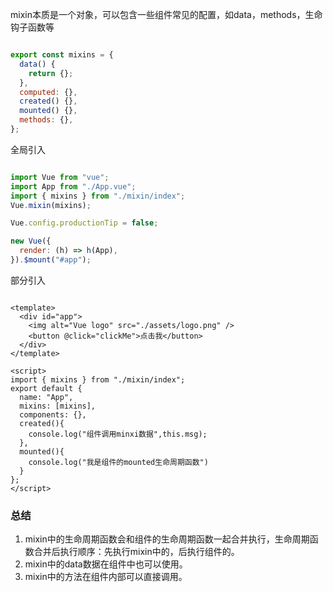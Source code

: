 
mixin本质是一个对象，可以包含一些组件常见的配置，如data，methods，生命钩子函数等


```javascript

export const mixins = {
  data() {
    return {};
  },
  computed: {},
  created() {},
  mounted() {},
  methods: {},
};

```

全局引入
```javascript

import Vue from "vue";
import App from "./App.vue";
import { mixins } from "./mixin/index";
Vue.mixin(mixins);

Vue.config.productionTip = false;

new Vue({
  render: (h) => h(App),
}).$mount("#app");

```



部分引入
```vue

<template>
  <div id="app">
    <img alt="Vue logo" src="./assets/logo.png" />
    <button @click="clickMe">点击我</button>
  </div>
</template>

<script>
import { mixins } from "./mixin/index";
export default {
  name: "App",
  mixins: [mixins],
  components: {},
  created(){
    console.log("组件调用minxi数据",this.msg);
  },
  mounted(){
    console.log("我是组件的mounted生命周期函数")
  }
};
</script>

```

### 总结
1. mixin中的生命周期函数会和组件的生命周期函数一起合并执行，生命周期函数合并后执行顺序：先执行mixin中的，后执行组件的。
2. mixin中的data数据在组件中也可以使用。
3. mixin中的方法在组件内部可以直接调用。

<!-- 参考文档：https://zhuanlan.zhihu.com/p/482735975 -->


